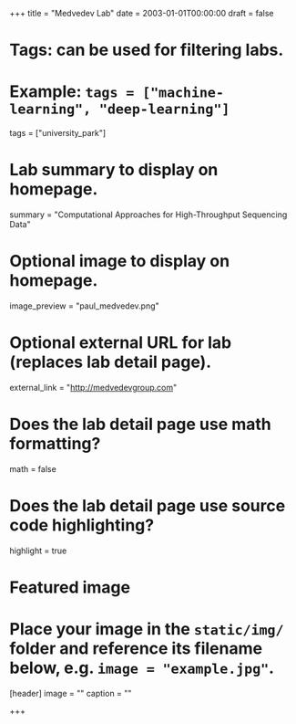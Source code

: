 +++
title = "Medvedev Lab"
date = 2003-01-01T00:00:00
draft = false

# Tags: can be used for filtering labs.
# Example: `tags = ["machine-learning", "deep-learning"]`
tags = ["university_park"]

# Lab summary to display on homepage.
summary = "Computational Approaches for High-Throughput Sequencing Data"

# Optional image to display on homepage.
image_preview = "paul_medvedev.png"

# Optional external URL for lab (replaces lab detail page).
external_link = "http://medvedevgroup.com"

# Does the lab detail page use math formatting?
math = false

# Does the lab detail page use source code highlighting?
highlight = true

# Featured image
# Place your image in the `static/img/` folder and reference its filename below, e.g. `image = "example.jpg"`.
[header]
image = ""
caption = ""

+++
